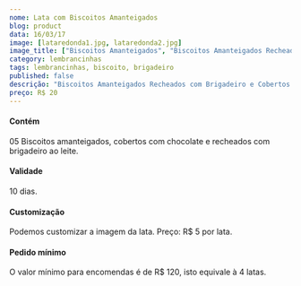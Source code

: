 ```yaml
---
nome: Lata com Biscoitos Amanteigados
blog: product
data: 16/03/17
image: [lataredonda1.jpg, lataredonda2.jpg]
image_title: ["Biscoitos Amanteigados", "Biscoitos Amanteigados Recheados com Brigadeiro"]
category: lembrancinhas
tags: lembrancinhas, biscoito, brigadeiro
published: false
descrição: "Biscoitos Amanteigados Recheados com Brigadeiro e Cobertos com Chocolate."
preço: R$ 20
---
```

#### Contém
05 Biscoitos amanteigados, cobertos com chocolate e recheados com brigadeiro ao leite.

#### Validade
10 dias.

#### Customização
Podemos customizar a imagem da lata.
Preço: R$ 5 por lata.

#### Pedido mínimo
O valor mínimo para encomendas é de R$ 120, isto equivale à 4 latas.



